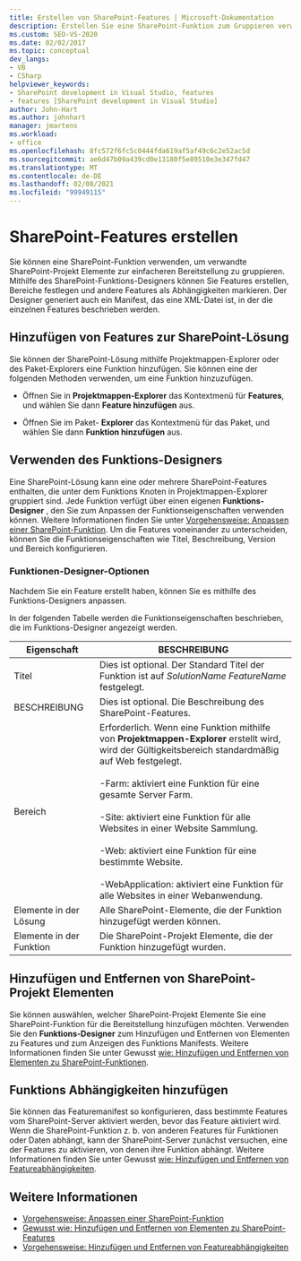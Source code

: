 ```yaml
---
title: Erstellen von SharePoint-Features | Microsoft-Dokumentation
description: Erstellen Sie eine SharePoint-Funktion zum Gruppieren verwandter SharePoint-Projekt Elemente, um die Bereitstellung zu vereinfachen. Fügen Sie der SharePoint-Lösung Features hinzu. Verwenden Sie den Funktions-Designer.
ms.custom: SEO-VS-2020
ms.date: 02/02/2017
ms.topic: conceptual
dev_langs:
- VB
- CSharp
helpviewer_keywords:
- SharePoint development in Visual Studio, features
- features [SharePoint development in Visual Studio]
author: John-Hart
ms.author: johnhart
manager: jmartens
ms.workload:
- office
ms.openlocfilehash: 8fc572f6fc5c0444fda619af5af49c6c2e52ac5d
ms.sourcegitcommit: ae6d47b09a439cd0e13180f5e89510e3e347fd47
ms.translationtype: MT
ms.contentlocale: de-DE
ms.lasthandoff: 02/08/2021
ms.locfileid: "99949115"
---
```

# <a name="create-sharepoint-features"></a>SharePoint-Features erstellen
  Sie können eine SharePoint-Funktion verwenden, um verwandte SharePoint-Projekt Elemente zur einfacheren Bereitstellung zu gruppieren. Mithilfe des SharePoint-Funktions-Designers können Sie Features erstellen, Bereiche festlegen und andere Features als Abhängigkeiten markieren. Der Designer generiert auch ein Manifest, das eine XML-Datei ist, in der die einzelnen Features beschrieben werden.

## <a name="add-features-to-the-sharepoint-solution"></a>Hinzufügen von Features zur SharePoint-Lösung
 Sie können der SharePoint-Lösung mithilfe Projektmappen-Explorer oder des Paket-Explorers eine Funktion hinzufügen. Sie können eine der folgenden Methoden verwenden, um eine Funktion hinzuzufügen.

- Öffnen Sie in **Projektmappen-Explorer** das Kontextmenü für **Features**, und wählen Sie dann **Feature hinzufügen** aus.

- Öffnen Sie im Paket- **Explorer** das Kontextmenü für das Paket, und wählen Sie dann **Funktion hinzufügen** aus.

## <a name="using-the-feature-designer"></a>Verwenden des Funktions-Designers
 Eine SharePoint-Lösung kann eine oder mehrere SharePoint-Features enthalten, die unter dem Funktions Knoten in Projektmappen-Explorer gruppiert sind. Jede Funktion verfügt über einen eigenen **Funktions-Designer** , den Sie zum Anpassen der Funktionseigenschaften verwenden können. Weitere Informationen finden Sie unter [Vorgehensweise: Anpassen einer SharePoint-Funktion](../sharepoint/how-to-customize-a-sharepoint-feature.md). Um die Features voneinander zu unterscheiden, können Sie die Funktionseigenschaften wie Titel, Beschreibung, Version und Bereich konfigurieren.

### <a name="feature-designer-options"></a>Funktionen-Designer-Optionen
 Nachdem Sie ein Feature erstellt haben, können Sie es mithilfe des Funktions-Designers anpassen.

 In der folgenden Tabelle werden die Funktionseigenschaften beschrieben, die im Funktions-Designer angezeigt werden.

|Eigenschaft|BESCHREIBUNG|
|--------------|-----------------|
|Titel|Dies ist optional. Der Standard Titel der Funktion ist auf *SolutionName* *FeatureName* festgelegt.|
|BESCHREIBUNG|Dies ist optional. Die Beschreibung des SharePoint-Features.|
|Bereich|Erforderlich. Wenn eine Funktion mithilfe von **Projektmappen-Explorer** erstellt wird, wird der Gültigkeitsbereich standardmäßig auf Web festgelegt.<br /><br /> -Farm: aktiviert eine Funktion für eine gesamte Server Farm.<br /><br /> -Site: aktiviert eine Funktion für alle Websites in einer Website Sammlung.<br /><br /> -Web: aktiviert eine Funktion für eine bestimmte Website.<br /><br /> -WebApplication: aktiviert eine Funktion für alle Websites in einer Webanwendung.|
|Elemente in der Lösung|Alle SharePoint-Elemente, die der Funktion hinzugefügt werden können.|
|Elemente in der Funktion|Die SharePoint-Projekt Elemente, die der Funktion hinzugefügt wurden.|

## <a name="add-and-remove-sharepoint-project-items"></a>Hinzufügen und Entfernen von SharePoint-Projekt Elementen
 Sie können auswählen, welcher SharePoint-Projekt Elemente Sie eine SharePoint-Funktion für die Bereitstellung hinzufügen möchten. Verwenden Sie den **Funktions-Designer** zum Hinzufügen und Entfernen von Elementen zu Features und zum Anzeigen des Funktions Manifests. Weitere Informationen finden Sie unter Gewusst [wie: Hinzufügen und Entfernen von Elementen zu SharePoint-Funktionen](../sharepoint/how-to-add-and-remove-items-to-sharepoint-features.md).

## <a name="add-feature-dependencies"></a>Funktions Abhängigkeiten hinzufügen
 Sie können das Featuremanifest so konfigurieren, dass bestimmte Features vom SharePoint-Server aktiviert werden, bevor das Feature aktiviert wird. Wenn die SharePoint-Funktion z. b. von anderen Features für Funktionen oder Daten abhängt, kann der SharePoint-Server zunächst versuchen, eine der Features zu aktivieren, von denen ihre Funktion abhängt. Weitere Informationen finden Sie unter Gewusst [wie: Hinzufügen und Entfernen von Featureabhängigkeiten](../sharepoint/how-to-add-and-remove-feature-dependencies.md).

## <a name="see-also"></a>Weitere Informationen
- [Vorgehensweise: Anpassen einer SharePoint-Funktion](../sharepoint/how-to-customize-a-sharepoint-feature.md)
- [Gewusst wie: Hinzufügen und Entfernen von Elementen zu SharePoint-Features](../sharepoint/how-to-add-and-remove-items-to-sharepoint-features.md)
- [Vorgehensweise: Hinzufügen und Entfernen von Featureabhängigkeiten](../sharepoint/how-to-add-and-remove-feature-dependencies.md)
